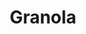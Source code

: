 ---
layout: recette-v2
categories: [recettes]
hidden: true
lang: fr
sitemap: true
title: Granola
type: sucre
---